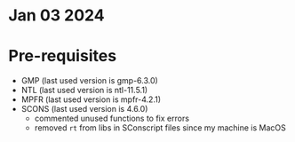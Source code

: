 # Jan 03 2024

# Pre-requisites 
- GMP (last used version is gmp-6.3.0)
- NTL (last used version is ntl-11.5.1)
- MPFR (last used version is mpfr-4.2.1)
- SCONS (last used version is 4.6.0)
    - commented unused functions to fix errors
    - removed `rt` from libs in SConscript files since my machine is MacOS
